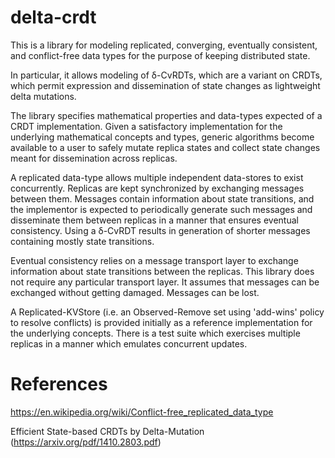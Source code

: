 # delta-crdt

This is a library for modeling replicated, converging, eventually consistent,
and conflict-free data types for the purpose of keeping distributed state.

In particular, it allows modeling of δ-CvRDTs, which are a variant on CRDTs,
which permit expression and dissemination of state changes as lightweight delta
mutations.

The library specifies mathematical properties and data-types expected of a CRDT
implementation. Given a satisfactory implementation for the underlying
mathematical concepts and types, generic algorithms become available to a user
to safely mutate replica states and collect state changes meant for
dissemination across replicas.

A replicated data-type allows multiple independent data-stores to exist
concurrently. Replicas are kept synchronized by exchanging messages between
them. Messages contain information about state transitions, and the implementor
is expected to periodically generate such messages and disseminate them between
replicas in a manner that ensures eventual consistency. Using a δ-CvRDT results
in generation of shorter messages containing mostly state transitions.

Eventual consistency relies on a message transport layer to exchange
information about state transitions between the replicas. This library does not
require any particular transport layer.  It assumes that messages can be
exchanged without getting damaged. Messages can be lost.

A Replicated-KVStore (i.e. an Observed-Remove set using 'add-wins' policy to
resolve conflicts) is provided initially as a reference implementation for the
underlying concepts. There is a test suite which exercises multiple replicas in
a manner which emulates concurrent updates.

# References

https://en.wikipedia.org/wiki/Conflict-free_replicated_data_type

Efficient State-based CRDTs by Delta-Mutation (https://arxiv.org/pdf/1410.2803.pdf)
